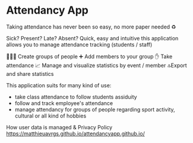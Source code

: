 # Attendancy App

Taking attendance has never been so easy, no more paper needed ♻

Sick? Present? Late? Absent? Quick, easy and intuitive this application allows you to manage attendance tracking (students / staff)

👨‍👦‍👦 Create groups of people
➕ Add members to your group
✋ Take attendance
📈 Manage and visualize statistics by event / member
🔝Export and share statistics

This application suits for many kind of use: 
- take class attendance to follow students assiduity
- follow and track employee's attendance
- manage attendancy for groups of people regarding sport activity, cultural or all kind of hobbies

How user data is managed & Privacy Policy https://matthieuavrgs.github.io/attendancyapp.github.io/
